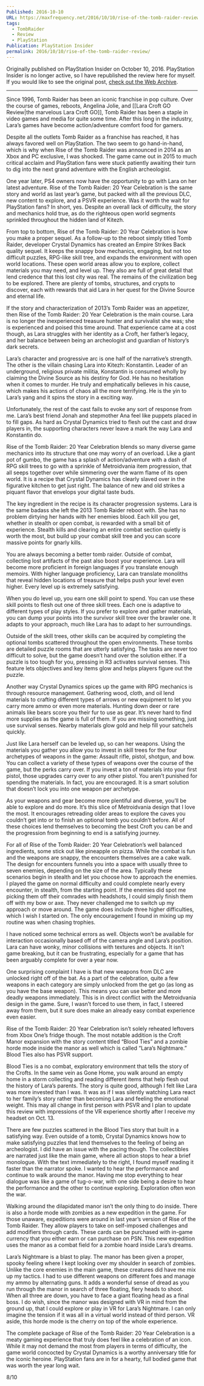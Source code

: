 ```yaml
---
Published: 2016-10-10
URL: https://maxfrequency.net/2016/10/10/rise-of-the-tomb-raider-review/
tags:
  - TombRaider
  - Review
  - PlayStation
Publication: PlayStation Insider
permalink: 2016/10/10/rise-of-the-tomb-raider-review/
---
```

Originally published on PlayStation Insider on October 10, 2016. PlayStation Insider is no longer active, so I have republished the review here for myself. If you would like to see the original post, [check out the Web Archive](http://web.archive.org/web/20161105081247/http://playstationinsider.com/2016/10/rise-of-the-tomb-raider-20-year-celebration-review-ps4/).

---

Since 1996, Tomb Raider has been an iconic franchise in pop culture. Over the course of games, reboots, Angelina Jolie, and [[Lara Croft GO Review|the marvelous Lara Croft GO]], Tomb Raider has been a staple in video games and media for quite some time. After this long in the industry, Lara’s games have become action/adventure comfort food for gamers. 

Despite all the outlets Tomb Raider as a franchise has reached, it has always favored well on PlayStation. The two seem to go hand-in-hand, which is why when Rise of the Tomb Raider was announced in 2014 as an Xbox and PC exclusive, I was shocked. The game came out in 2015 to much critical acclaim and PlayStation fans were stuck patiently awaiting their turn to dig into the next grand adventure with the English archeologist.

One year later, PS4 owners now have the opportunity to go with Lara on her latest adventure. Rise of the Tomb Raider: 20 Year Celebration is the same story and world as last year’s game, but packed with all the previous DLC, new content to explore, and a PSVR experience. Was it worth the wait for PlayStation fans? In short, yes. Despite an overall lack of difficulty, the story and mechanics hold true, as do the righteous open world segments sprinkled throughout the hidden land of Kitezh.

From top to bottom, Rise of the Tomb Raider: 20 Year Celebration is how you make a proper sequel. As a follow-up to the reboot simply titled Tomb Raider, developer Crystal Dynamics has created an Empire Strikes Back quality sequel. It keeps the snappy bow mechanics, engaging, but not too difficult puzzles, RPG-like skill tree, and expands the environment with open world locations. These open world areas allow you to explore, collect materials you may need, and level up. They also are full of great detail that lend credence that this lost city was real. The remains of the civilization beg to be explored. There are plenty of tombs, structures, and crypts to discover, each with rewards that aid Lara in her quest for the Divine Source and eternal life.

If the story and characterization of 2013’s Tomb Raider was an appetizer, then Rise of the Tomb Raider: 20 Year Celebration is the main course. Lara is no longer the inexperienced treasure hunter and survivalist she was; she is experienced and poised this time around. That experience came at a cost though, as Lara struggles with her identity as a Croft, her father’s legacy, and her balance between being an archeologist and guardian of history’s dark secrets.

Lara’s character and progressive arc is one half of the narrative’s strength. The other is the villain chasing Lara into Kitezh: Konstantin. Leader of an underground, religious private militia, Konstantin is consumed wholly by claiming the Divine Source as his destiny for God. He has no hesitation when it comes to murder. He truly and emphatically believes in his cause, which makes his actions of chaos all the more terrifying. He is the yin to Lara’s yang and it spins the story in a exciting way. 

Unfortunately, the rest of the cast fails to evoke any sort of response from me. Lara’s best friend Jonah and stepmother Ana feel like puppets placed in to fill gaps. As hard as Crystal Dynamics tried to flesh out the cast and draw players in, the supporting characters never leave a mark the way Lara and Konstantin do.

Rise of the Tomb Raider: 20 Year Celebration blends so many diverse game mechanics into its structure that one may worry of an overload. Like a giant pot of gumbo, the game has a splash of action/adventure with a dash of RPG skill trees to go with a sprinkle of Metroidvania item progression, that all seeps together over while simmering over the warm flame of its open world. It is a recipe that Crystal Dynamics has clearly slaved over in the figurative kitchen to get just right. The balance of new and old strikes a piquant flavor that envelops your digital taste buds. 

The key ingredient in the recipe is its character progression systems. Lara is the same badass she left the 2013 Tomb Raider reboot with. She has no problem dirtying her hands with her enemies blood. Each kill you get, whether in stealth or open combat, is rewarded with a small bit of experience. Stealth kills and clearing an entire combat section quietly is worth the most, but build up your combat skill tree and you can score massive points for gnarly kills.

You are always becoming a better tomb raider. Outside of combat, collecting lost artifacts of the past also boost your experience. Lara will become more proficient in foreign languages if you translate enough memoirs. With higher language proficiency, Lara can translate monoliths that reveal hidden locations of treasure that helps push your level even higher. Every level up is extremely satisfying.

When you do level up, you earn one skill point to spend. You can use these skill points to flesh out one of three skill trees. Each one is adaptive to different types of play styles. If you prefer to explore and gather materials, you can dump your points into the survivor skill tree over the brawler one. It adapts to your approach, much like Lara has to adapt to her surroundings.

Outside of the skill trees, other skills can be acquired by completing the optional tombs scattered throughout the open environments. These tombs are detailed puzzle rooms that are utterly satisfying. The tasks are never too difficult to solve, but the game doesn’t hand over the solution either. If a puzzle is too tough for you, pressing in R3 activates survival senses. This feature lets objectives and key items glow and helps players figure out the puzzle.

Another way Crystal Dynamics spices up the game with RPG mechanics is through resource management. Gathering wood, cloth, and oil lend materials to crafting different types of arrows or new equipment to let you carry more ammo or even more materials. Hunting down deer or rare animals like bears score you their fur to use as gear. It’s never hard to find more supplies as the game is full of them. If you are missing something, just use survival senses. Nearby materials glow gold and help fill your satchels quickly.

Just like Lara herself can be leveled up, so can her weapons. Using the materials you gather you allow you to invest in skill trees for the four archetypes of weapons in the game: Assault rifle, pistol, shotgun, and bow. You can collect a variety of these types of weapons over the course of the game, but the perks carry over. If you invest a ton of materials into your first pistol, those upgrades carry over to any other pistol. You aren’t punished for spending the materials. In fact, you are encouraged. It is a smart solution that doesn’t lock you into one weapon per archetype. 

As your weapons and gear become more plentiful and diverse, you’ll be able to explore and do more. It’s this slice of Metroidvania design that I love the most. It encourages retreading older areas to explore the caves you couldn’t get into or to finish an optional tomb you couldn’t before. All of these choices lend themselves to becoming the best Croft you can be and the progression from beginning to end is a satisfying journey.

For all of Rise of the Tomb Raider: 20 Year Celebration’s well balanced ingredients, some stick out like pineapple on pizza. While the combat is fun and the weapons are snappy, the encounters themselves are a cake walk. The design for encounters funnels you into a space with usually three to seven enemies, depending on the size of the area. Typically these scenarios begin in stealth and let you choose how to approach the enemies. I played the game on normal difficulty and could complete nearly every encounter, in stealth, from the starting point. If the enemies did spot me picking them off their comrades with headshots, I could simply finish them off with my bow or axe. They never challenged me to switch up my approach or move around. The game does include three higher difficulties, which I wish I started on. The only encouragement I found in mixing up my routine was when chasing trophies. 

I have noticed some technical errors as well. Objects won’t be available for interaction occasionally based off of the camera angle and Lara’s position. Lara can have wonky, minor collisions with textures and objects. It isn’t game breaking, but it can be frustrating, especially for a game that has been arguably complete for over a year now.

One surprising complaint I have is that new weapons from DLC are unlocked right off of the bat. As a part of the celebration, quite a few weapons in each category are simply unlocked from the get go (as long as you have the base weapon). This means you can use better and more deadly weapons immediately. This is in direct conflict with the Metroidvania design in the game. Sure, I wasn’t forced to use them, in fact, I steered away from them, but it sure does make an already easy combat experience even easier.

Rise of the Tomb Raider: 20 Year Celebration isn’t solely reheated leftovers from Xbox One’s fridge though. The most notable addition is the Croft Manor expansion with the story content titled “Blood Ties” and a zombie horde mode inside the manor as well which is called “Lara’s Nightmare.” Blood Ties also has PSVR support.

Blood Ties is a no combat, exploratory environment that tells the story of the Crofts. In the same vein as Gone Home, you walk around an empty home in a storm collecting and reading different items that help flesh out the history of Lara’s parents. The story is quite good, although I felt like Lara was more invested than I was. It was as if I was silently watching Lara react to her family’s story rather than becoming Lara and feeling the emotional weight. This may all change in first person with PSVR and I plan to update this review with impressions of the VR experience shortly after I receive my headset on Oct. 13. 

There are few puzzles scattered in the Blood Ties story that built in a satisfying way. Even outside of a tomb, Crystal Dynamics knows how to make satisfying puzzles that lend themselves to the feeling of being an archeologist. I did have an issue with the pacing though. The collectibles are narrated just like the main game, where all action stops to hear a brief monologue. With the text immediately to the right, I found myself reading it faster than the narrator spoke. I wanted to hear the performance and continue to walk around the manor. Having me stop everything to hear dialogue was like a game of tug-o-war, with one side being a desire to hear the performance and the other to continue exploring. Exploration often won the war. 

Walking around the dilapidated manor isn’t the only thing to do inside. There is also a horde mode with zombies as a new expedition in the game. For those unaware, expeditions were around in last year’s version of Rise of the Tomb Raider. They allow players to take on self-imposed challenges and add modifiers through cards. These cards can be purchased with in-game currency that you either earn or can purchase on PSN. This new expedition uses the manor as a combat field for a zombie hoard inside Lara’s dreams.

Lara’s Nightmare is a blast to play. The manor has been given a proper, spooky feeling where I kept looking over my shoulder in search of zombies. Unlike the core enemies in the main game, these creatures did have me mix up my tactics. I had to use different weapons on different foes and manage my ammo by alternating guns. It adds a wonderful sense of dread as you run through the manor in search of three floating, fiery heads to shoot. When all three are down, you have to face a giant floating head as a final boss. I do wish, since the manor was designed with VR in mind from the ground up, that I could explore or play in VR for Lara’s Nightmare. I can only imagine the tension if it was all in a virtual world instead of third person. VR aside, this horde mode is the cherry on top of the whole experience.

The complete package of Rise of the Tomb Raider: 20 Year Celebration is a meaty gaming experience that truly does feel like a celebration of an icon. While it may not demand the most from players in terms of difficulty, the game world concocted by Crystal Dynamics is a worthy anniversary title for the iconic heroine. PlayStation fans are in for a hearty, full bodied game that was worth the year long wait.

8/10